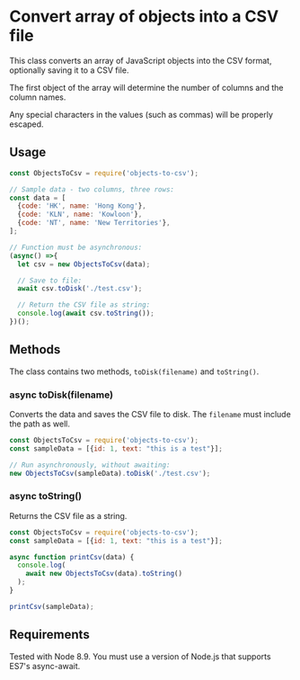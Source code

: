 # Convert array of objects into a CSV file #

This class converts an array of JavaScript objects into the CSV format, optionally saving it to a CSV file.

The first object of the array will determine the number of columns and the column names.

Any special characters in the values (such as commas) will be properly escaped.

## Usage ##

```js
const ObjectsToCsv = require('objects-to-csv');

// Sample data - two columns, three rows:
const data = [
  {code: 'HK', name: 'Hong Kong'},
  {code: 'KLN', name: 'Kowloon'},
  {code: 'NT', name: 'New Territories'},
];

// Function must be asynchronous:
(async() =>{
  let csv = new ObjectsToCsv(data);

  // Save to file:
  await csv.toDisk('./test.csv');

  // Return the CSV file as string:
  console.log(await csv.toString());
})();
```

## Methods ##

The class contains two methods, `toDisk(filename)` and `toString()`.

### async toDisk(filename) ###

Converts the data and saves the CSV file to disk. The `filename` must include the
path as well.

```js
const ObjectsToCsv = require('objects-to-csv');
const sampleData = [{id: 1, text: "this is a test"}];

// Run asynchronously, without awaiting:
new ObjectsToCsv(sampleData).toDisk('./test.csv');
```

### async toString() ###

Returns the CSV file as a string.

```js
const ObjectsToCsv = require('objects-to-csv');
const sampleData = [{id: 1, text: "this is a test"}];

async function printCsv(data) {
  console.log(
    await new ObjectsToCsv(data).toString()
  );
}

printCsv(sampleData);
```

## Requirements ##

Tested with Node 8.9. You must use a version of Node.js that supports ES7's async-await.